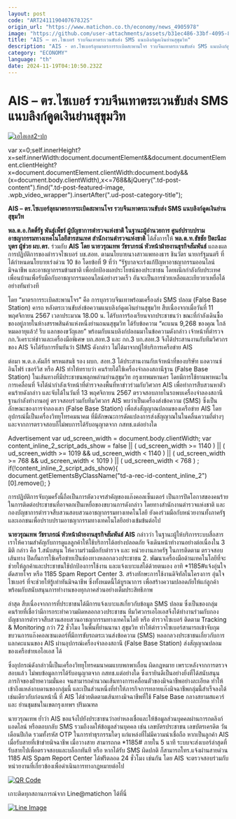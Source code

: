 ```yaml
---
layout: post
code: "ART2411190407678J2S"
origin_url: "https://www.matichon.co.th/economy/news_4905978"
image: "https://github.com/user-attachments/assets/b31ec486-33bf-4095-80a0-2f9b4d03a77a"
title: "AIS – ตร.ไซเบอร์ รวบจีนเทาตระเวนขับส่ง SMS แนบลิงก์ดูดเงินย่านสุขุมวิท"
description: "AIS - ตร.ไซเบอร์ลุยมาตรการระเบิดสะพานโจร รวบจีนเทาตระเวนขับส่ง SMS แนบลิงก์ดูดเงินย่านสุขุมวิท"
category: "ECONOMY"
language: "th"
date: 2024-11-19T04:10:50.232Z
---
```


# AIS – ตร.ไซเบอร์ รวบจีนเทาตระเวนขับส่ง SMS แนบลิงก์ดูดเงินย่านสุขุมวิท

[![](https://www.matichon.co.th/wp-content/uploads/2024/11/เอไอเอส2-ปก.jpg "เอไอเอส2-ปก")](https://www.matichon.co.th/wp-content/uploads/2024/11/เอไอเอส2-ปก.jpg)

var x=0;self.innerHeight?x=self.innerWidth:document.documentElement&&document.documentElement.clientHeight?x=document.documentElement.clientWidth:document.body&&(x=document.body.clientWidth),x<=768&&jQuery(".td-post-content").find(".td-post-featured-image, .wpb\_video\_wrapper").insertAfter(".ud-post-category-title");

**AIS – ตร.ไซเบอร์ลุยมาตรการระเบิดสะพานโจร รวบจีนเทาตระเวนขับส่ง SMS แนบลิงก์ดูดเงินย่านสุขุมวิท**

**พล.ต.อ.กิตติ์รัฐ พันธุ์เพ็ชร์ ผู้บัญชาการตำรวจแห่งชาติ ในฐานะผู้อำนวยการ ศูนย์ปราบปรามอาชญากรรมทางเทคโนโลยีสารสนเทศ สำนักงานตำรวจแห่งชาติ** ได้สั่งการให้ **พล.ต.ท.ธัชชัย ปิตะนีละบุตร ผู้ช่วย ผบ.ตร.** ร่วมกับ **AIS** **โดย นายวรุณเทพ วัชราภรณ์ หัวหน้าฝ่ายงานธุรกิจสัมพันธ์** แถลงผลการปฏิบัติการของตำรวจไซเบอร์ บช.สอท. ตามนโยบายนางสาวแพทองธาร ชินวัตร นายกรัฐมนตรี ที่ได้กำหนดนโยบายเร่งด่วน 10 ข้อ โดยข้อที่ 9 ที่ว่า “รัฐบาลจะเร่งแก้ปัญหาอาชญากรรมออนไลน์ มิจฉาชีพ และอาชญากรรมข้ามชาติ เพื่อปกป้องผลประโยชน์ของประชาชน โดยผนึกกำลังกับประเทศเพื่อนบ้านเพื่อรับมือกับอาชญากรรมออนไลน์อย่างรวดเร็ว อันจะเป็นการช่วยเหลือและเยียวยาเหยื่อได้อย่างทันท่วงที

โดย “มาตรการระเบิดสะพานโจร” คือ การบุกรวบจีนเทาพร้อมเครื่องส่ง SMS ปลอม (False Base Station) คารถ หลังตระเวนขับส่งข้อความแนบลิงก์ดูดเงินย่านสุขุมวิท สืบเนื่องจากเมื่อวันที่ 11 พฤศจิกายน 2567 เวลาประมาณ 18.00 น. ได้รับการร้องเรียนจากประชาชนว่า ขณะที่กำลังเดินซื้อของอยู่ภายในห้างสรรพสินค้าแห่งหนึ่งย่านถนนสุขุมวิท ได้รับข้อความ “คะแนน 9,268 ของคุณ ใกล้หมดอายุแล้ว! รีบ แลกของขวัญเลย” พร้อมกับแนบลิงก์ปลอมมาในข้อความดังกล่าว เจ้าหน้าที่ตำรวจ กก.วิเคราะห์ข่าวและเครื่องมือพิเศษ บก.สอท.3 และ กก.3 บก.สอท.3 จึงได้ประสานงานกับทีมวิศวกรของ AIS จึงได้รับการยืนยันว่า SIMS ดังกล่าว ไม่ได้มาจากผู้ให้บริการเครือข่าย AIS

ต่อมา พ.ต.อ.คัมภีร์ พรหมสนธิ รอง ผบก. สอท.3 ได้ประสานงานกับเจ้าหน้าที่ของบริษัท แอดวานซ์ อินโฟร์ เซอร์วิส หรือ AIS ทำให้ทราบว่า คนร้ายได้ใช้เครื่องจำลองสถานีฐาน (False Base Station) ในเส้นทางที่มีประชาชนพลุกพล่านย่านสุขุมวิท กรุงเทพมหานคร โดยมีการใช้ยานพาหนะในการเคลื่อนที่ จึงได้นำกำลังเจ้าหน้าที่ตำรวจลงพื้นที่หาข่าวร่วมกับวิศวกร AIS เพื่อทำการสืบสวนหาตัวคนร้ายดังกล่าว และจับได้ในวันที่ 13 พฤศจิกายน 2567 ตรวจสอบภายในรถพบเครื่องจำลองสถานีฐานกำลังทำงานอยู่ ตรวจสอบร่วมกับทีมวิศวกร AIS พบว่าเป็นเครื่องส่งข้อความ (SMS) ซึ่งเป็นลักษณะของการจำลองเสา (False Base Station) เพื่อส่งสัญญาณปลอมของเครือข่าย AIS โดยอุปกรณ์นี้เป็นเครื่องวิทยุโทรคมนาคม ที่มีลักษณะการดัดแปลงการส่งสัญญาณในในคลื่นความถี่ต่างๆ และจากการตรวจสอบก็ไม่พบการได้รับอนุญาตจาก กสทช.แต่อย่างใด

Advertisement var ud\_screen\_width = document.body.clientWidth; var content\_inline\_2\_script\_ads\_show = false || ( ud\_screen\_width >= 1140 ) || ( ud\_screen\_width >= 1019 && ud\_screen\_width < 1140 ) || ( ud\_screen\_width >= 768 && ud\_screen\_width < 1019 ) || ( ud\_screen\_width < 768 ) ; if(!content\_inline\_2\_script\_ads\_show){ document.getElementsByClassName("td-a-rec-id-content\_inline\_2")\[0\].remove(); }

การปฏิบัติการจับกุมครั้งนี้ถือเป็นการตัดวงจรสำคัญของแก๊งคอลเซ็นเตอร์ เป็นการปิดโอกาสของคนร้าย ในการติดต่อประชาชนที่อาจตกเป็นเหยื่อของขบวนการดังกล่าว โดยทางสำนักงานตำรวจแห่งชาติ และกองบัญชาการตำรวจสืบสวนสอบสวนอาชญากรรมทางเทคโนโลยี ยังคงร่วมมือกับหน่วยงานทั้งภาครัฐและเอกชนเพื่อปราบปรามอาชญากรรมทางเทคโนโลยีอย่างเข้มข้นต่อไป

**นายวรุณเทพ วัชราภรณ์ หัวหน้าฝ่ายงานธุรกิจสัมพันธ์ AIS** กล่าวว่า ในฐานะผู้ให้บริการระบบสื่อสาร เราให้ความสำคัญกับการดูแลลูกค้าให้ใช้บริการได้อย่างปลอดภัย จึงเดินหน้าทำงานอย่างต่อเนื่องใน 3 มิติ กล่าว คือ 1.สนับสนุน ให้ความร่วมมือกับตำรวจ และ หน่วยงานภาครัฐ ในการติดตาม ตรวจสอบเส้นทาง ปิดกั้นการใช้เครือข่ายเป็นช่องทางหลอกลวงประชาชน 2. พัฒนาเครื่องมือด้านเทคโนโลยีที่จะช่วยให้ลูกค้าและประชาชนใช้ปกป้องการใช้งาน และแจ้งเบาะแสได้ด้วยตนเอง อาทิ \*1185#แจ้งอุ่นใจตัดสายโจร หรือ 1185 Spam Report Center 3. สร้างทักษะการใช้งานดิจิทัลในโครงการ อุ่นใจไซเบอร์ ที่จะช่วยให้รู้เท่าทันมิจฉาชีพ ซึ่งทั้งหมดนี้ได้บูรณาการ เพื่อสร้างความปลอดภัยให้แก่ลูกค้า พร้อมกับสนับสนุนการทำงานของทุกภาคส่วนอย่างเต็มประสิทธิภาพ

ล่าสุด สืบเนื่องจากการที่ประชาชนได้มีการแจ้งเบาะแสเกี่ยวกับข้อมูล SMS ปลอม ซึ่งเป็นของกลุ่มคนร้ายที่เชื่อว่ามีการกระทำความผิดหลอกลวงประชาชน ทีมวิศวกรเอไอเอสจึงได้ทำงานร่วมกับกองบัญชาการตำรวจสืบสวนสอบสวนอาชญากรรมทางเทคโนโลยี หรือ ตำรวจไซเบอร์ ติดตาม Tracking & Monitoring กว่า 72 ชั่วโมง ในพื้นที่ย่านนานา สุขุมวิท ทำให้ตำรวจไซเบอร์สามารถเข้าจับกุมขบวนการแก๊งคอลเซนเตอร์ที่มีการขับรถตระเวนส่งข้อความ (SMS) หลอกลวงประชาชนเกี่ยวกับการแลกคะแนนของ AIS ผ่านอุปกรณ์เครื่องจำลองสถานี (False Base Station) ส่งสัญญาณปลอมของเครือข่ายเอไอเอส ได้

ซึ่งอุปกรณ์ดังกล่าวนี้เป็นเครื่องวิทยุโทรคมนาคมแบบพกพาเถื่อน ผิดกฎหมาย เพราะหลังจากการตรวจสอบแล้ว ไม่พบข้อมูลการได้รับอนุญาตจาก กสทช.แต่อย่างใด ซึ่งเรายินดีเป็นอย่างยิ่งที่ได้สนับสนุนภารกิจของฝ่ายความมั่นคง จนสามารถคำนวณเส้นทางการเคลื่อนตัวของมิจฉาชีพอย่างละเอียด ทำให้เข้าถึงแหล่งกบดานของกลุ่มนี้ และเป็นส่วนหนึ่งที่ทำให้ภารกิจการทลายแก๊งมิจฉาชีพกลุ่มนี้สำเร็จลงได้ เช่นเดียวกับก่อนหน้านี้ ที่ AIS ได้ช่วยติดตามเส้นทางมิจฉาชีพที่ใช้ False Base กลางสยามสแควร์ และ ย่านชุมชนในเขตกรุงเทพฯ ปริมณฑล

นายวรุณเทพ ย้ำว่า AIS ขอแจ้งไปยังประชาชนว่าอย่าหลงเชื่อและให้ข้อมูลส่วนบุคคลผ่านการกดลิงก์ แอดไลน์ หรือตอบกลับ SMS รวมถึงงดให้ข้อมูลส่วนบุคคล เช่น เลขบัตรประชาชน เลขบัตรเครดิต วันเดือนปีเกิด รวมทั้งรหัส OTP ในการทำธุรกรรมใดๆ แก่แหล่งที่ไม่มีความน่าเชื่อถือ หากเป็นลูกค้า AIS เมื่อรับสายที่เข้าข่ายมิจฉาชีพ เมื่อวางสาย สามารถกด \*1185# ภายใน 5 นาที ระบบจะส่งเบอร์ล่าสุดที่รับสายไปเพื่อตรวจสอบและบล็อกทันที หรือ หากได้รับ SMS ผิดปกติ ก็สามารถโทร.แจ้งผ่านสายด่วน 1185 AIS Spam Report Center ได้ฟรีตลอด 24 ชั่วโมง เช่นกัน โดย AIS จะตรวจสอบร่วมกับหน่วยงานที่เกี่ยวข้องเพื่อดำเนินการทางกฎหมายต่อไป

[![QR Code](https://www.matichon.co.th/wp-content/uploads/2023/07/wob1371z.jpg)](https://lin.ee/ht0nDxX)

เกาะติดทุกสถานการณ์จาก Line@matichon ได้ที่นี่

[![Line Image](https://www.matichon.co.th/wp-content/uploads/2023/07/th.png)](https://lin.ee/ht0nDxX)